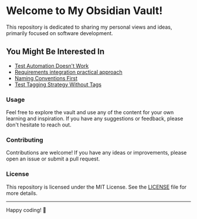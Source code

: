 # Welcome to My Obsidian Vault!

This repository is dedicated to sharing my personal views and ideas, primarily focused on software development.

## You Might Be Interested In

- [Test Automation Doesn't Work](Testing/test-automation-does-not-work.md)
- [Requirements integration practical approach](Testing/requirements-integration-practical-approach.md)
- [Naming Conventions First](Testing/naming-convention-first.md)
- [Test Tagging Strategy Without Tags](Testing/tagging-strategy.md)

### Usage

Feel free to explore the vault and use any of the content for your own learning and inspiration. If you have any suggestions or feedback, please don't hesitate to reach out.

### Contributing

Contributions are welcome! If you have any ideas or improvements, please open an issue or submit a pull request.

### License

This repository is licensed under the MIT License. See the [LICENSE](LICENSE) file for more details.

---

Happy coding! 🚀